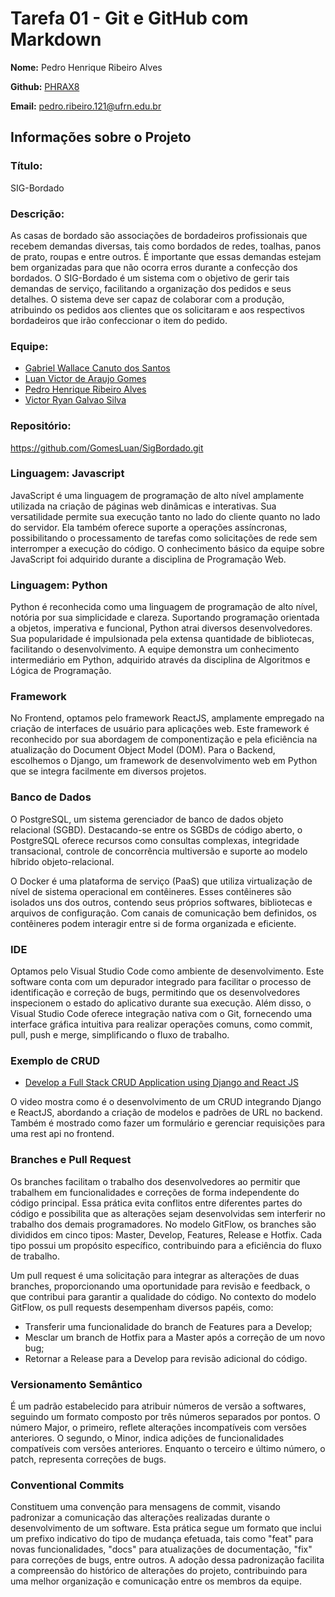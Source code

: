 # Tarefa 01 - Git e GitHub com Markdown

**Nome:** Pedro Henrique Ribeiro Alves

**Github:** [PHRAX8](https://github.com/PHRAX8)

**Email:** pedro.ribeiro.121@ufrn.edu.br

## Informações sobre o Projeto

### Título:

SIG-Bordado

### Descrição:

As casas de bordado são associações de bordadeiros profissionais que recebem demandas diversas, tais como bordados de redes, toalhas, panos de prato, roupas e entre outros. É importante que essas demandas estejam bem organizadas para que não ocorra erros durante a confecção dos bordados. O SIG-Bordado é um sistema com o objetivo de gerir tais demandas de serviço, facilitando a organização dos pedidos e seus detalhes. O sistema deve ser capaz de colaborar com a produção, atribuindo os pedidos aos clientes que os solicitaram e aos respectivos bordadeiros que irão confeccionar o item do pedido.

### Equipe:

- [Gabriel Wallace Canuto dos Santos](https://github.com/Japagabriel)
- [Luan Victor de Araujo Gomes](https://github.com/GomesLuan)
- [Pedro Henrique Ribeiro Alves](https://github.com/PHRAX8)
- [Victor Ryan Galvao Silva](https://github.com/VictorRyan3612)

### Repositório:

https://github.com/GomesLuan/SigBordado.git

### Linguagem: Javascript

JavaScript é uma linguagem de programação de alto nível amplamente utilizada na criação de páginas web dinâmicas e interativas. Sua versatilidade permite sua execução tanto no lado do cliente quanto no lado do servidor. Ela também oferece suporte a operações assíncronas, possibilitando o processamento de tarefas como solicitações de rede sem interromper a execução do código. O conhecimento básico da equipe sobre JavaScript foi adquirido durante a disciplina de Programação Web.

### Linguagem: Python

Python é reconhecida como uma linguagem de programação de alto nível, notória por sua simplicidade e clareza. Suportando programação orientada a objetos, imperativa e funcional, Python atrai diversos desenvolvedores. Sua popularidade é impulsionada pela extensa quantidade de bibliotecas, facilitando o desenvolvimento. A equipe demonstra um conhecimento intermediário em Python, adquirido através da disciplina de Algoritmos e Lógica de Programação.

### Framework

No Frontend, optamos pelo framework ReactJS, amplamente empregado na criação de interfaces de usuário para aplicações web. Este framework é reconhecido por sua abordagem de componentização e pela eficiência na atualização do Document Object Model (DOM). Para o Backend, escolhemos o Django, um framework de desenvolvimento web em Python que se integra facilmente em diversos projetos.

### Banco de Dados

O PostgreSQL, um sistema gerenciador de banco de dados objeto relacional (SGBD). Destacando-se entre os SGBDs de código aberto, o PostgreSQL oferece recursos como consultas complexas, integridade transacional, controle de concorrência multiversão e suporte ao modelo híbrido objeto-relacional. 

O Docker é uma plataforma de serviço (PaaS) que utiliza virtualização de nível de sistema operacional em contêineres. Esses contêineres são isolados uns dos outros, contendo seus próprios softwares, bibliotecas e arquivos de configuração. Com canais de comunicação bem definidos, os contêineres podem interagir entre si de forma organizada e eficiente. 

### IDE

Optamos pelo Visual Studio Code como ambiente de desenvolvimento. Este software conta com um depurador integrado para facilitar o processo de identificação e correção de bugs, permitindo que os desenvolvedores inspecionem o estado do aplicativo durante sua execução. Além disso, o Visual Studio Code oferece integração nativa com o Git, fornecendo uma interface gráfica intuitiva para realizar operações comuns, como commit, pull, push e merge, simplificando o fluxo de trabalho.

### Exemplo de CRUD
* [Develop a Full Stack CRUD Application using Django and React JS](https://www.youtube.com/watch?v=GLm-_NwlSyE)

O video mostra como é o desenvolvimento de um CRUD integrando Django e ReactJS, abordando a criação de modelos e padrões de URL no backend. Também é mostrado como fazer um formulário e gerenciar requisições para uma rest api no frontend.

### Branches e Pull Request

Os branches facilitam o trabalho dos desenvolvedores ao permitir que trabalhem em funcionalidades e correções de forma independente do código principal. Essa prática evita conflitos entre diferentes partes do código e possibilita que as alterações sejam desenvolvidas sem interferir no trabalho dos demais programadores. No modelo GitFlow, os branches são divididos em cinco tipos: Master, Develop, Features, Release e Hotfix. Cada tipo possui um propósito específico, contribuindo para a eficiência do fluxo de trabalho.

Um pull request é uma solicitação para integrar as alterações de duas branches, proporcionando uma oportunidade para revisão e feedback, o que contribui para garantir a qualidade do código. No contexto do modelo GitFlow, os pull requests desempenham diversos papéis, como:

- Transferir uma funcionalidade do branch de Features para a Develop; 
- Mesclar um branch de Hotfix para a Master após a correção de um novo bug; 
- Retornar a Release para a Develop para revisão adicional do código.

### Versionamento Semântico

É um padrão estabelecido para atribuir números de versão a softwares, seguindo um formato composto por três números separados por pontos. O número Major, o primeiro, reflete alterações incompatíveis com versões anteriores. O segundo, o Minor, indica adições de funcionalidades compatíveis com versões anteriores. Enquanto o terceiro e último número, o patch, representa correções de bugs. 

### Conventional Commits

Constituem uma convenção para mensagens de commit, visando padronizar a comunicação das alterações realizadas durante o desenvolvimento de um software. Esta prática segue um formato que inclui um prefixo indicativo do tipo de mudança efetuada, tais como "feat" para novas funcionalidades, "docs" para atualizações de documentação, "fix" para correções de bugs, entre outros. A adoção dessa padronização facilita a compreensão do histórico de alterações do projeto, contribuindo para uma melhor organização e comunicação entre os membros da equipe.